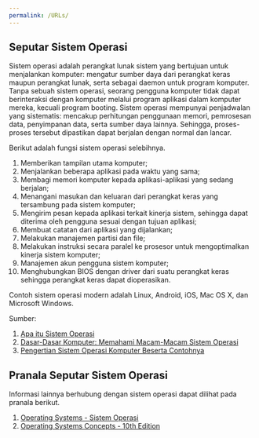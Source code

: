 ```yaml
---
permalink: /URLs/
---
```


## Seputar Sistem Operasi

Sistem operasi adalah perangkat lunak sistem yang bertujuan untuk menjalankan komputer:  mengatur sumber daya dari perangkat keras maupun perangkat lunak, serta sebagai daemon untuk program komputer. Tanpa sebuah sistem operasi, seorang pengguna komputer tidak dapat berinteraksi dengan komputer melalui program aplikasi dalam komputer mereka, kecuali program booting. 
Sistem operasi mempunyai penjadwalan yang sistematis: mencakup perhitungan penggunaan memori, pemrosesan data, penyimpanan data, serta sumber daya lainnya. Sehingga, proses-proses tersebut dipastikan dapat berjalan dengan normal dan lancar.

Berikut adalah fungsi sistem operasi selebihnya.
1. Memberikan tampilan utama komputer;
2. Menjalankan beberapa aplikasi pada waktu yang sama;
3. Membagi memori komputer kepada aplikasi-aplikasi yang sedang berjalan;
4. Menangani masukan dan keluaran dari perangkat keras yang tersambung pada sistem komputer;
5. Mengirim pesan kepada aplikasi terkait kinerja sistem, sehingga dapat diterima oleh pengguna sesuai dengan tujuan aplikasi;
6. Membuat catatan dari aplikasi yang dijalankan; 
7. Melakukan manajemen partisi dan file;
8. Melakukan instruksi secara paralel ke prosesor untuk mengoptimalkan kinerja sistem komputer;
9. Manajemen akun pengguna sistem komputer;
10. Menghubungkan BIOS dengan driver dari suatu perangkat keras sehingga perangkat keras dapat dioperasikan.

Contoh sistem operasi modern adalah Linux, Android, iOS, Mac OS X, dan Microsoft Windows. 

Sumber:
1. [Apa itu Sistem Operasi](https://medium.com/@DalihRusmana/apa-itu-sistem-operasi-5f212846271)
2. [Dasar-Dasar Komputer: Memahami Macam-Macam Sistem Operasi](https://edu.gcfglobal.org/en/tr_id-computer-basics/memahami-macammacam-sistem-operasi/1/)
3. [Pengertian Sistem Operasi Komputer Beserta Contohnya](https://www.advernesia.com/blog/komputer/pengertian-sistem-operasi-komputer-beserta-contohnya/)


## Pranala Seputar Sistem Operasi
Informasi lainnya berhubung dengan sistem operasi dapat dilihat pada pranala berikut.
1. [Operating Systems - Sistem Operasi](https://os.vlsm.org/)
2. [Operating Systems Concepts - 10th Edition](https://www.os-book.com/OS10/index.html)
